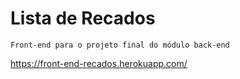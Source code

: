 # Lista de Recados

````
Front-end para o projeto final do módulo back-end

````
https://front-end-recados.herokuapp.com/
